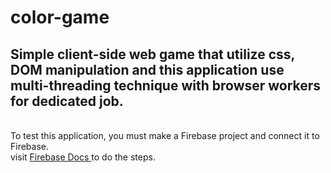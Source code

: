 # color-game
Simple client-side web game that utilize css, DOM manipulation and this application use multi-threading technique with browser workers for dedicated job.
<br>
----------------------------
<br>
To test this application, you must make a Firebase project and connect it to Firebase.
<br>
visit <a href="https://firebase.google.com/docs/web/setup"> Firebase Docs </a> to do the steps.
